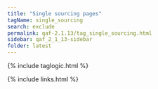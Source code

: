```yaml
---
title: "Single sourcing pages"
tagName: single_sourcing
search: exclude
permalink: qaf-2.1.13/tag_single_sourcing.html
sidebar: qaf_2_1_13-sidebar
folder: latest
---
```

{% include taglogic.html %}

{% include links.html %}
